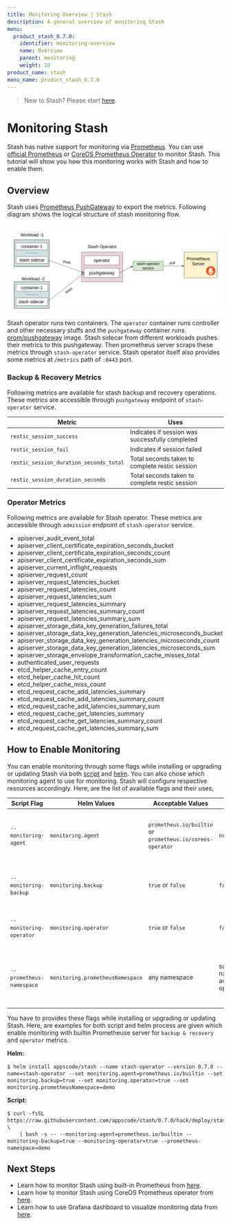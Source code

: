 ```yaml
---
title: Monitoring Overview | Stash
description: A general overview of monitoring Stash
menu:
  product_stash_0.7.0:
    identifier: monitoring-overview
    name: Overview
    parent: monitoring
    weight: 10
product_name: stash
menu_name: product_stash_0.7.0
---
```


> New to Stash? Please start [here](/docs/concepts/README.md).

# Monitoring Stash

Stash has native support for monitoring via [Prometheus](https://prometheus.io/). You can use [official Prometheus](https://github.com/prometheus/prometheus) or [CoreOS Prometheus Operator](https://github.com/coreos/prometheus-operator) to monitor Stash. This tutorial will show you how this monitoring works with Stash and how to enable them.

## Overview

Stash uses [Prometheus PushGateway](https://github.com/prometheus/pushgateway) to export the metrics. Following diagram shows the logical structure of stash monitoring flow.

<p align="center">
  <img alt="Monitoring Structure"  src="/docs/images/monitoring/stash-monitoring-structure.png">
</p>

Stash operator runs two containers. The `operator` container runs controller and other necessary stuffs and the `pushgateway` container runs [prom/pushgateway](https://hub.docker.com/r/prom/pushgateway) image. Stash sidecar from different workloads pushes their metrics to this pushgateway. Then prometheus server scraps these metrics through `stash-operator` service. Stash operator itself also provides some metrics at `/metrics` path of `:8443` port.

### Backup & Recovery Metrics

Following metrics are available for stash backup and recovery operations. These metrics are accessible through `pushgateway` endpoint of `stash-operator` service.

|                 Metric                  |                      Uses                       |
| --------------------------------------- | ----------------------------------------------- |
| `restic_session_success`                | Indicates if session was successfully completed |
| `restic_session_fail`                   | Indicates if session failed                     |
| `restic_session_duration_seconds_total` | Total seconds taken to complete restic session  |
| `restic_session_duration_seconds`       | Total seconds taken to complete restic session  |

### Operator Metrics

Following metrics are available for Stash operator. These metrics are accessible through `admission` endpoint of `stash-operator` service.

- apiserver_audit_event_total
- apiserver_client_certificate_expiration_seconds_bucket
- apiserver_client_certificate_expiration_seconds_count
- apiserver_client_certificate_expiration_seconds_sum
- apiserver_current_inflight_requests
- apiserver_request_count
- apiserver_request_latencies_bucket
- apiserver_request_latencies_count
- apiserver_request_latencies_sum
- apiserver_request_latencies_summary
- apiserver_request_latencies_summary_count
- apiserver_request_latencies_summary_sum
- apiserver_storage_data_key_generation_failures_total
- apiserver_storage_data_key_generation_latencies_microseconds_bucket
- apiserver_storage_data_key_generation_latencies_microseconds_count
- apiserver_storage_data_key_generation_latencies_microseconds_sum
- apiserver_storage_envelope_transformation_cache_misses_total
- authenticated_user_requests
- etcd_helper_cache_entry_count
- etcd_helper_cache_hit_count
- etcd_helper_cache_miss_count
- etcd_request_cache_add_latencies_summary
- etcd_request_cache_add_latencies_summary_count
- etcd_request_cache_add_latencies_summary_sum
- etcd_request_cache_get_latencies_summary
- etcd_request_cache_get_latencies_summary_count
- etcd_request_cache_get_latencies_summary_sum

## How to Enable Monitoring

You can enable monitoring through some flags while installing or upgrading or updating Stash via both [script](/docs/setup/install.md#using-script) and [helm](/docs/setup/install.md#using-helm). You can also chose which monitoring agent to use for monitoring. Stash will configure respective resources accordingly. Here, are the list of available flags and their uses,

|       Script Flag        |           Helm Values            |                     Acceptable Values                      |             Default              |                                     Uses                                     |
| ------------------------ | -------------------------------- | ---------------------------------------------------------- | -------------------------------- | ---------------------------------------------------------------------------- |
| `--monitoring-agent`     | `monitoring.agent`               | `prometheus.io/builtin` or `prometheus.io/coreos-operator` | `none`                           | Specify which monitoring agent to use for monitoring Stash.                  |
| `--monitoring-backup`    | `monitoring.backup`              | `true` or `false`                                          | `false`                          | Specify whether to monitor Stash backup and recovery.                        |
| `--monitoring-operator`  | `monitoring.operator`            | `true` or `false`                                          | `false`                          | Specify whether to monitor Stash operator.                                   |
| `--prometheus-namespace` | `monitoring.prometheusNamespace` | any namespace                                              | same namespace as Stash operator | Specify the namespace where Prometheus server is running or will be deployed |

You have to provides these flags while installing or upgrading or updating Stash. Here, are examples for both script and helm process are given which enable monitoring with builtin Prometheuse server for `backup & recovery` and `operator` metrics.

**Helm:**
```console
$ helm install appscode/stash --name stash-operator --version 0.7.0 --name=stash-operator --set monitoring.agent=prometheus.io/builtin --set monitoring.backup=true --set monitoring.operator=true --set monitoring.prometheusNamespace=demo
```

**Script:**
```console
$ curl -fsSL https://raw.githubusercontent.com/appscode/stash/0.7.0/hack/deploy/stash.sh \
    | bash -s -- --monitoring-agent=prometheus.io/builtin --monitoring-backup=true --monitoring-operator=true --prometheus-namespace=demo
```

## Next Steps

- Learn how to monitor Stash using built-in Prometheus from [here](/docs/guides/monitoring/builtin.md).
- Learn how to monitor Stash using CoreOS Prometheus operator from [here](/docs/guides/monitoring/coreos.md).
- Learn how to use Grafana dashboard to visualize monitoring data from [here](/docs/guides/monitoring/grafana.md).